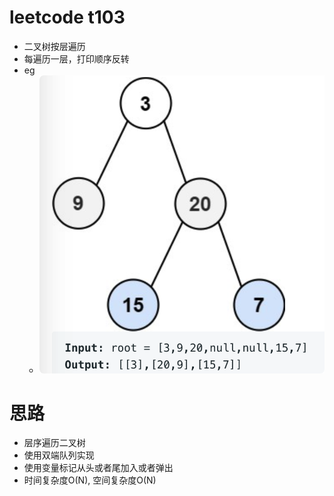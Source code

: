 # leetcode t103
- 二叉树按层遍历
- 每遍历一层，打印顺序反转
- eg
    - ![](./imgs/1.png)

 # 思路
- 层序遍历二叉树
- 使用双端队列实现
- 使用变量标记从头或者尾加入或者弹出
- 时间复杂度O(N), 空间复杂度O(N)